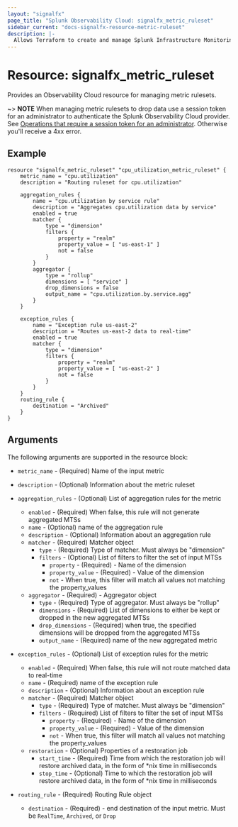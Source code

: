 ```yaml
---
layout: "signalfx"
page_title: "Splunk Observability Cloud: signalfx_metric_ruleset"
sidebar_current: "docs-signalfx-resource-metric-ruleset"
description: |-
  Allows Terraform to create and manage Splunk Infrastructure Monitoring metric rulesets
---
```


# Resource: signalfx_metric_ruleset

Provides an Observability Cloud resource for managing metric rulesets.

~> **NOTE** When managing metric rulesets to drop data use a session token for an administrator to authenticate the Splunk Observability Cloud provider. See [Operations that require a session token for an administrator](https://dev.splunk.com/observability/docs/administration/authtokens#Operations-that-require-a-session-token-for-an-administrator). Otherwise you'll receive a 4xx error.

## Example

```hcl
resource "signalfx_metric_ruleset" "cpu_utilization_metric_ruleset" {
    metric_name = "cpu.utilization"
    description = "Routing ruleset for cpu.utilization"

    aggregation_rules {
        name = "cpu.utilization by service rule"
        description = "Aggregates cpu.utilization data by service"
        enabled = true
        matcher {
            type = "dimension"
            filters {
                property = "realm"
                property_value = [ "us-east-1" ]
                not = false
            }
        }
        aggregator {
            type = "rollup"
            dimensions = [ "service" ]
            drop_dimensions = false
            output_name = "cpu.utilization.by.service.agg"
        }
    }

    exception_rules {
        name = "Exception rule us-east-2"
        description = "Routes us-east-2 data to real-time"
        enabled = true
        matcher {
            type = "dimension"
            filters {
                property = "realm"
                property_value = [ "us-east-2" ]
                not = false
            }
        }
    }
    routing_rule {
        destination = "Archived"
    }
}
```

## Arguments

The following arguments are supported in the resource block:

* `metric_name` - (Required) Name of the input metric
* `description` - (Optional) Information about the metric ruleset
* `aggregation_rules` - (Optional) List of aggregation rules for the metric
  * `enabled` - (Required) When false, this rule will not generate aggregated MTSs
  * `name` - (Optional) name of the aggregation rule
  * `description` - (Optional) Information about an aggregation rule
  * `matcher` - (Required) Matcher object
    * `type` - (Required) Type of matcher. Must always be "dimension"
    * `filters` - (Optional) List of filters to filter the set of input MTSs
      * `property` - (Required) - Name of the dimension
      * `property_value` - (Required) - Value of the dimension
      * `not` - When true, this filter will match all values not matching the property_values
  * `aggregator` - (Required) - Aggregator object
    * `type` - (Required) Type of aggregator. Must always be "rollup"
    * `dimensions` - (Required) List of dimensions to either be kept or dropped in the new aggregated MTSs
    * `drop_dimensions` - (Required) when true, the specified dimensions will be dropped from the aggregated MTSs
    * `output_name` - (Required) name of the new aggregated metric
* `exception_rules` - (Optional) List of exception rules for the metric
  * `enabled` - (Required) When false, this rule will not route matched data to real-time
  * `name` - (Required) name of the exception rule
  * `description` - (Optional) Information about an exception rule
  * `matcher` - (Required) Matcher object
    * `type` - (Required) Type of matcher. Must always be "dimension"
    * `filters` - (Required) List of filters to filter the set of input MTSs
      * `property` - (Required) - Name of the dimension
      * `property_value` - (Required) - Value of the dimension
      * `not` - When true, this filter will match all values not matching the property_values
  * `restoration` - (Optional) Properties of a restoration job
    * `start_time` - (Required) Time from which the restoration job will restore archived data, in the form of *nix time in milliseconds
    * `stop_time` - (Optional) Time to which the restoration job will restore archived data, in the form of *nix time in milliseconds

* `routing_rule` - (Required) Routing Rule object
  * `destination` - (Required) - end destination of the input metric. Must be `RealTime`, `Archived`, or `Drop`
